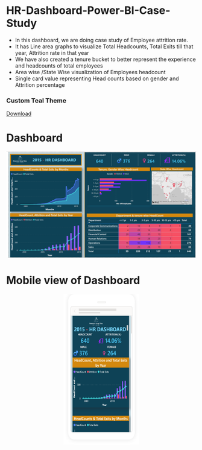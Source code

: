 # HR-Dashboard-Power-BI-Case-Study


- In this dashboard, we are doing case study of Employee attrition rate.
- It has Line area graphs to visualize Total Headcounts, Total Exits till that year, Attrition rate in that year
- We have also created a tenure bucket to better represent the experience and headcounts of total employees
- Area wise /State Wise visualization of Employees headcount
- Single card value representing Head counts based on gender and Attrition percentage

### Custom Teal Theme
<p align="left">
<a href="https://github.com/devsingh-code/HR-Dashboard-Power-BI-Case-Study/blob/main/Teal%20Dark%20Theme.json">Download</a>
</p>

# Dashboard

<p align="center">
<img src="https://github.com/devsingh-code/HR-Dashboard-Power-BI-Case-Study/blob/main/Hr_dashboard.png">
</p>

# Mobile view of Dashboard

<p align="center">
<img src="https://github.com/devsingh-code/HR-Dashboard-Power-BI-Case-Study/blob/main/mobile_hr_dashboard.png" width="200" height="400">
</p>




